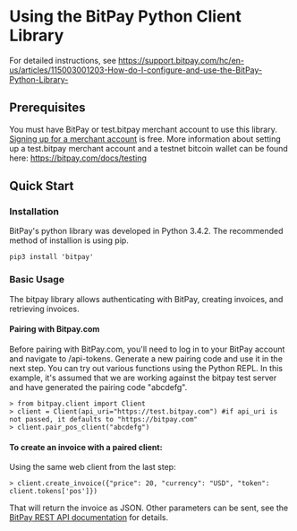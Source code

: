 # Using the BitPay Python Client Library

For detailed instructions, see https://support.bitpay.com/hc/en-us/articles/115003001203-How-do-I-configure-and-use-the-BitPay-Python-Library-


## Prerequisites
You must have BitPay or test.bitpay merchant account to use this library. [Signing up for a merchant account](https://bitpay.com/start) is free.
More information about setting up a test.bitpay merchant account and a testnet bitcoin wallet can be found here: https://bitpay.com/docs/testing

## Quick Start
### Installation

BitPay's python library was developed in Python 3.4.2. The recommended method of installion is using pip.

`pip3 install 'bitpay'`

### Basic Usage

The bitpay library allows authenticating with BitPay, creating invoices, and retrieving invoices.
  
#### Pairing with Bitpay.com

Before pairing with BitPay.com, you'll need to log in to your BitPay account and navigate to /api-tokens. Generate a new pairing code and use it in the next step. You can try out various functions using the Python REPL. In this example, it's assumed that we are working against the bitpay test server and have generated the pairing code "abcdefg".

    > from bitpay.client import Client
    > client = Client(api_uri="https://test.bitpay.com") #if api_uri is not passed, it defaults to "https://bitpay.com"
    > client.pair_pos_client("abcdefg")

#### To create an invoice with a paired client:

Using the same web client from the last step:

    > client.create_invoice({"price": 20, "currency": "USD", "token": client.tokens['pos']})

That will return the invoice as JSON. Other parameters can be sent, see the [BitPay REST API documentation](https://bitpay.com/api#resource-Invoices) for details.

